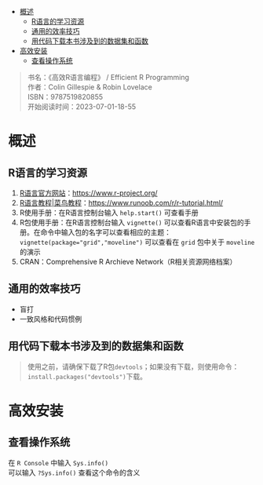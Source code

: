 - [概述](#概述)
  - [R语言的学习资源](#r语言的学习资源)
  - [通用的效率技巧](#通用的效率技巧)
  - [用代码下载本书涉及到的数据集和函数](#用代码下载本书涉及到的数据集和函数)
- [高效安装](#高效安装)
  - [查看操作系统](#查看操作系统)

>书名：《高效R语言编程》 / Efficient R Programming  
>作者：Colin Gillespie & Robin Lovelace  
>ISBN：9787519820855  
>开始阅读时间：2023-07-01-18-55  
# 概述
## R语言的学习资源
1. [R语言官方网站](https://www.r-project.org/)：https://www.r-project.org/  
2. [R语言教程|菜鸟教程](https://www.runoob.com/r/r-tutorial.html)：https://www.runoob.com/r/r-tutorial.html/  
3. R使用手册：在R语言控制台输入 `help.start()` 可查看手册  
4. R包使用手册：在R语言控制台输入 `vignette()` 可以查看R语言中安装包的手册。在命令中输入包的名字可以查看相应的主题：`vignette(package="grid","moveline")` 可以查看在 `grid` 包中关于 `moveline` 的演示  
5. CRAN：Comprehensive R Archieve Network（R相关资源网络档案）
## 通用的效率技巧
- 盲打
- 一致风格和代码惯例
## 用代码下载本书涉及到的数据集和函数
>使用之前，请确保下载了R包`devtools`；如果没有下载，则使用命令：`install.packages("devtools")`下载。  
# 高效安装
## 查看操作系统
在 `R Console` 中输入 `Sys.info()`  
可以输入 `?Sys.info()` 查看这个命令的含义
